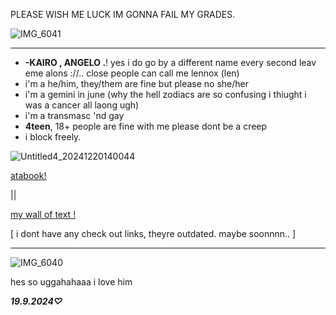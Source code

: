 PLEASE WISH ME LUCK IM GONNA FAIL MY GRADES.


![IMG_6041](https://github.com/user-attachments/assets/cd096e5e-e375-48b5-8a7b-42d5970692cf)




-----


- **-KAIRO , ANGELO .**! yes i do go by a different name every second leav eme alons ://.. close people can call me lennox (len)
- i'm a he/him, they/them are fine but please no she/her
- i'm a gemini in june (why the hell zodiacs are so confusing i thiught i was a cancer all laong ugh)
- i'm a transmasc 'nd gay
- **4teen**, 18+ people are fine with me please dont be a creep 
- i block freely.



![Untitled4_20241220140044](https://github.com/user-attachments/assets/e2eccd47-c14e-4e15-a310-d108f87cf5e1)

 [atabook!](https://callmeyourangel.atabook.org/)
 
||

[my wall of text !](https://walloftext.co/gay-men-at-your-area)


[ i dont have any check out links, theyre outdated. maybe soonnnn.. ]

---

![IMG_6040](https://github.com/user-attachments/assets/b559b543-dd66-481d-be6e-0904ddf72a31)




hes so uggahahaaa i love him ‪ 

***19.9.2024♡***
